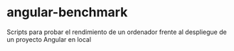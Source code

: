 # angular-benchmark
Scripts para probar el rendimiento de un ordenador frente al despliegue de un proyecto Angular en local
